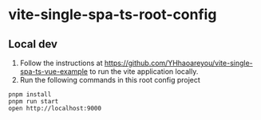 # vite-single-spa-ts-root-config

## Local dev

1. Follow the instructions at https://github.com/YHhaoareyou/vite-single-spa-ts-vue-example to run the vite application locally.
2. Run the following commands in this root config project

```
pnpm install
pnpm run start
open http://localhost:9000
```
